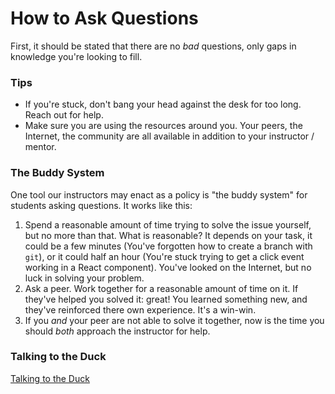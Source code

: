 # How to Ask Questions

First, it should be stated that there are no _bad_ questions, only gaps in knowledge you're looking to fill.

### Tips

- If you're stuck, don't bang your head against the desk for too long. Reach out for help.
- Make sure you are using the resources around you. Your peers, the Internet, the community are all available in addition to your instructor / mentor.

### The Buddy System

One tool our instructors may enact as a policy is "the buddy system" for students asking questions. It works like this:

1.  Spend a reasonable amount of time trying to solve the issue yourself, but no more than that. What is reasonable? It depends on your task, it could be a few minutes \(You've forgotten how to create a branch with `git`\), or it could half an hour \(You're stuck trying to get a click event working in a React component\). You've looked on the Internet, but no luck in solving your problem.
2.  Ask a peer. Work together for a reasonable amount of time on it. If they've helped you solved it: great! You learned something new, and they've reinforced there own experience. It's a win-win.
3.  If you _and_ your peer are not able to solve it together, now is the time you should _both_ approach the instructor for help.

### Talking to the Duck

[Talking to the Duck](https://www.youtube.com/watch?v=huOPVqztPdc)
